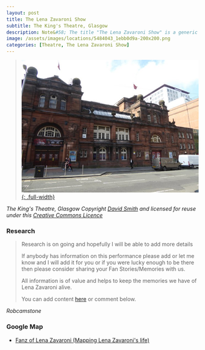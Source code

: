 ```yaml
---
layout: post
title: The Lena Zavaroni Show
subtitle: The King's Theatre, Glasgow
description: Note&#58; The title "The Lena Zavaroni Show" is a generic name for shows Starring Lena Zavaroni that had no original show title for the theatre at which Lena was appearing.
image: /assets/images/locations/5484043_1ebb0d9a-200x200.png
categories: [Theatre, The Lena Zavaroni Show]
---
```


> [![](/assets/images/locations/5484043_1ebb0d9a.jpg){: .full-width}](https://www.geograph.org.uk/photo/5484043)

<cite>The King's Theatre, Glasgow Copyright [David Smith](https://www.geograph.org.uk/profile/708) and licensed for reuse under this [Creative Commons Licence](http://creativecommons.org/licenses/by-sa/2.0/)</cite>

### Research
> Research is on going and hopefully I will be able to add more details
>
> If anybody has information on this performance please add or let me know and I will add it for you or if you were lucky enough to be there then please consider sharing your Fan Stories/Memories with us.
>
> All information is of value and helps to keep the memories we have of Lena Zavaroni alive.
>
> You can add content [here](https://github.com/FanzOfLenaZavaroni/fanzoflenazavaroni.github.io) or comment below.

<cite>Robcamstone</cite>

### Google Map
* [Fanz of Lena Zavaroni (Mapping Lena Zavaroni's life)](https://www.google.com/maps/d/u/0/viewer?mid=1D1D0ERV_FQMNb9XZzJ-J3yUlK8aI4vhI&hl=en&ll=55.86506600000005%2C-4.26867100000004&z=19)

